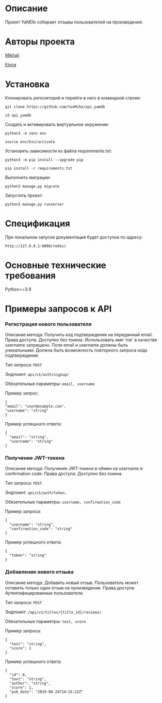 # Описание

Проект YaMDb собирает отзывы пользователей на произведения.

# Авторы проекта

[Mikhail](https://github.com/tooMike)

[Elvira](https://github.com/Elyablack)

# Установка

Клонировать репозиторий и перейти в него в командной строке:

```
git clone https://github.com/tooMike/api_yamdb
```

```
cd api_yamdb
```

Cоздать и активировать виртуальное окружение:

```
python3 -m venv env
```

```
source env/bin/activate
```

Установить зависимости из файла requirements.txt:

```
python3 -m pip install --upgrade pip
```

```
pip install -r requirements.txt
```

Выполнить миграции:

```
python3 manage.py migrate
```

Запустить проект:

```
python3 manage.py runserver
```

# Спецификация

При локальном запуске документация будет доступна по адресу:

```
http://127.0.0.1:8000/redoc/
```

# Основные технические требования

Python==3.9

# Примеры запросов к API

### Регистрация нового пользователя

Описание метода: Получить код подтверждения на переданный email. Права доступа: Доступно без токена. Использовать имя 'me' в качестве username запрещено. Поля email и username должны быть уникальными. Должна быть возможность повторного запроса кода подтверждения.

Тип запроса: `POST`

Эндпоинт: `api/v1/auth/signup/`

Обязательные параметры: `email, username`

Пример запрос:

```
{
"email": "user@example.com",
"username": "string"
}
```


Пример успешного ответа:

```
{
  "email": "string",
  "username": "string"
}
```

### Получение JWT-токена

Описание метода: Получение JWT-токена в обмен на username и confirmation code. Права доступа: Доступно без токена.

Тип запроса: `POST`

Эндпоинт: `api/v1/auth/token.`

Обязательные параметры: `username, confirmation_code`

Пример запроса:

```
{
  "username": "string",
  "confirmation_code": "string"
}
```

Пример успешного ответа:

```
{
  "token": "string"
}
```

### Добавление нового отзыва

Описание метода: Добавить новый отзыв. Пользователь может оставить только один отзыв на произведение. Права доступа: Аутентифицированные пользователи.

Тип запроса: `POST`

Эндпоинт: `/api/v1/titles/{title_id}/reviews/`

Обязательные параметры: `text, score`

Пример запроса:

```
{
  "text": "string",
  "score": 1
}
```

Пример успешного ответа:

```
{
  "id": 0,
  "text": "string",
  "author": "string",
  "score": 1,
  "pub_date": "2019-08-24T14:15:22Z"
}
```